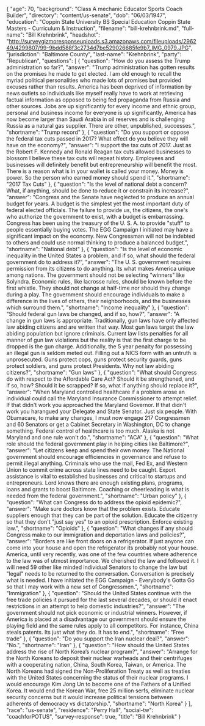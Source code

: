 {
  "age": 70,
  "background": "Class A mechanic Educator Sports Coach Builder",
  "directory": "content/us-senate",
  "dob": "06/03/1947",
  "education": "Coppin State University BS Special Education Coppin State Masters - Curriculum & Instruction",
  "filename": "bill-krehnbrink.md",
  "full-name": "Bill Krehnbrink",
  "headshot": "http://surveygizmoresponseuploads.s3.amazonaws.com/fileuploads/296249/4299807/99-9bdd588f3c2734d7be529026685fe9b7_IMG_0979.JPG",
  "jurisdiction": "Baltimore County",
  "last-name": "Krehnbrink",
  "party": "Republican",
  "questions": [
    {
      "question": "How do you assess the Trump administration so far?",
      "answer": "Trump administration has gotten results on the promises he made to get elected. I am old enough to recall the myriad political personalities who made lots of promises but provided excuses rather than results. America has been deprived of information by news outlets so individuals like myself really have to work at retrieving factual information as opposed to being fed propaganda from Russia and other sources. Jobs are up significantly for every income and ethnic group, personal and business income for everyone is up significantly, America has now become larger than Saudi Arabia in oil reserves and is challenging Russia as a natural gas supplier. There are other, unpublished, successes.",
      "shortname": "Trump record"
    },
    {
      "question": "Do you support or oppose the federal tax cuts passed in 2017? What effect do you believe they will have on the economy?",
      "answer": "I support the tax cuts of 2017. Just as the Robert F. Kennedy and Ronald Reagan tax cuts allowed businesses to blossom I believe these tax cuts will repeat history. Employees and businesses will definitely benefit but entrepreneurship will benefit the most. There is a reason what is in your wallet is called your money. Money is power. So the person who earned money should spend it.",
      "shortname": "2017 Tax Cuts"
    },
    {
      "question": "Is the level of national debt a concern? What, if anything, should be done to reduce it or constrain its increase?",
      "answer": "Congress and the Senate have neglected to produce an annual budget for years. A budget is the simplest yet the most important duty of federal elected officials. The failure to provide us, the citizens, the one's who authorize the government to exist, with a budget is embarrassing. Congress has been using the treasury of the U. S. A. to provide \"stuff\" to people essentially buying votes. The EGG Campaign I initiated may have a significant impact on the economy. New Congressman will not be indebted to others and could use normal thinking to produce a balanced budget.",
      "shortname": "National debt"
    },
    {
      "question": "Is the level of economic inequality in the United States a problem, and if so, what should the federal government do to address it?",
      "answer": "The U. S. government requires permission from its citizens to do anything. Its what makes America unique among nations. The government should not be selecting \"winners\" like Solyndra. Economic rules, like lacrosse rules, should be known before the first whistle. They should not change at half-time nor should they change during a play. The government should encourage individuals to make a difference in the lives of others, their neighborhoods, and the businesses which surround them.",
      "shortname": "Income inequality"
    },
    {
      "question": "Should federal gun laws be changed, and if so, how?",
      "answer": "A change in gun laws is appropriate. Traditionally, gun laws have only affected law abiding citizens and are written that way. Most gun laws target the law abiding population but ignore criminals. Current law lists penalties for all manner of gun law violations but the reality is that the first charge to be dropped is the gun charge. Additionally, the 5 year penalty for possessing an illegal gun is seldom meted out. Filling out a NICS form with an untruth is unprosecuted. Guns protect cops, guns protect security guards, guns protect soldiers, and guns protect Presidents. Why not law abiding citizens?",
      "shortname": "Gun laws"
    },
    {
      "question": "What should Congress do with respect to the Affordable Care Act? Should it be strengthened, and if so, how? Should it be scrapped? If so, what if anything should replace it?",
      "answer": "When Maryland controlled healthcare if a problem arose an individual could call the Maryland Insurance Commissioner to attempt relief. If that didn't work you approached the Maryland Governor. If that didn't work you harangued your Delegate and State Senator. Just six people. With Obamacare, to make any changes, I must now engage 217 Congressmen and 60 Senators or get a Cabinet Secretary in Washington, DC to change something. Federal control of healthcare is too much. Alaska is not Maryland and one rule won't do.",
      "shortname": "ACA"
    },
    {
      "question": "What role should the federal government play in helping cities like Baltimore?",
      "answer": "Let citizens keep and spend their own money. The National government should encourage efficiencies in governance and refuse to permit illegal anything. Criminals who use the mail, Fed Ex, and Western Union to commit crime across state lines need to be caught. Export assistance is vital to established businesses and critical to startups and entrepreneurs. Lord knows there are enough existing plans, programs, loans and grants to boost Baltimore. Coaching or cheerleading is what is needed from the federal government.",
      "shortname": "Urban policy"
    },
    {
      "question": "What can Congress do to address the opioid epidemic?",
      "answer": "Make sure doctors know that the problem exists. Educate suppliers enough that they can be part of the solution. Educate the citizenry so that they don't \"just say yes\" to an opioid prescription. Enforce existing law.",
      "shortname": "Opioids"
    },
    {
      "question": "What changes if any should Congress make to our immigration and deportation laws and policies?",
      "answer": "Borders are like front doors on a refrigerator. If just anyone can come into your house and open the refrigerator its probably not your house. America, until very recently, was one of the few countries where adherence to the law was of utmost importance. We cherished the law and followed it. I will need 59 other like minded individual Senators to change the law but \"legal\" needs to be returned to the conversation. Conversation is precisely what is needed. I have initiated the EGG Campaign - Everybody's Gotta Go so that I may work with a new set of Congressmen.",
      "shortname": "Immigration"
    },
    {
      "question": "Should the United States continue with the free trade policies it pursued for the last several decades, or should it enact restrictions in an attempt to help domestic industries?",
      "answer": "The government should not pick economic or industrial winners. However, if America is placed at a disadvantage our government should ensure the playing field and the same rules apply to all competitors. For instance, China steals patents. Its just what they do. It has to end.",
      "shortname": "Free trade"
    },
    {
      "question": "Do you support the Iran nuclear deal?",
      "answer": "No.",
      "shortname": "Iran"
    },
    {
      "question": "How should the United States address the rise of North Korea’s nuclear program?",
      "answer": "Arrange for the North Koreans to deposit their nuclear warheads and their centrifuges with a cooperating nation, China, South Korea, Taiwan, or America. The North Koreans had signed the Non-Proliferation Treaty as well as treaties with the United States concerning the status of their nuclear programs. I would encourage Kim Jong Un to become one of the Fathers of a Unified Korea. It would end the Korean War, free 25 million serfs, eliminate nuclear security concerns but it would increase political tensions between adherents of democracy vs dictatorship.",
      "shortname": "North Korea"
    }
  ],
  "race": "us-senate",
  "residence": "Perry Hall",
  "social-tw": "coachforPOTUS",
  "survey-response": true,
  "title": "Bill Krehnbrink"
}
